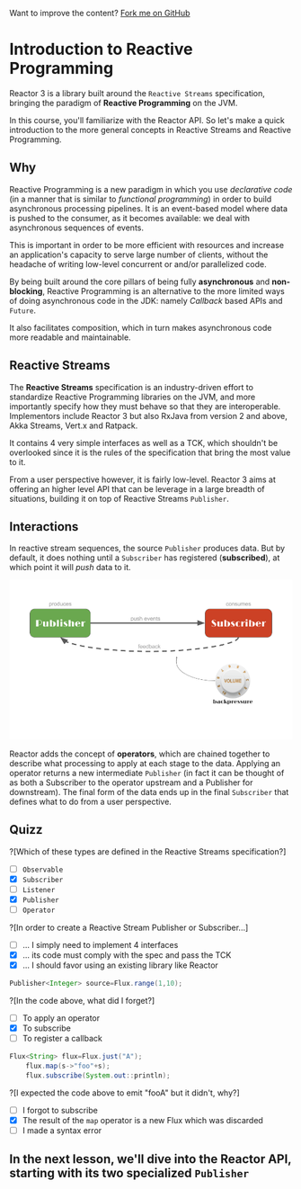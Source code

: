 Want to improve the content? [Fork me on GitHub](https://github.com/reactor/lite-rx-api-hands-on/tree/techio_course)

# Introduction to Reactive Programming

Reactor 3 is a library built around the `Reactive Streams` specification, bringing the
paradigm of **Reactive Programming** on the JVM.

In this course, you'll familiarize with the Reactor API. So let's make a quick introduction
to the more general concepts in Reactive Streams and Reactive Programming.

## Why

Reactive Programming is a new paradigm in which you use _declarative code_ (in a manner that
is similar to _functional programming_) in order to build asynchronous processing pipelines.
It is an event-based model where data is pushed to the consumer, as it becomes available:
we deal with asynchronous sequences of events.

This is important in order to be more efficient with resources and increase an application's
capacity to serve large number of clients, without the headache of writing low-level concurrent or
and/or parallelized code.

By being built around the core pillars of being fully **asynchronous** and **non-blocking**,
Reactive Programming is an alternative to the more limited ways of doing asynchronous code
in the JDK: namely _Callback_ based APIs and `Future`.

It also facilitates composition, which in turn makes asynchronous code more readable and
maintainable.

## Reactive Streams

The **Reactive Streams** specification is an industry-driven effort to standardize Reactive
Programming libraries on the JVM, and more importantly specify how they must behave so
that they are interoperable. Implementors include Reactor 3 but also RxJava from version 2 and above, Akka Streams,
Vert.x and Ratpack.

It contains 4 very simple interfaces as well as a TCK, which shouldn't be overlooked since
it is the rules of the specification that bring the most value to it.

From a user perspective however, it is fairly low-level. Reactor 3 aims at offering an
higher level API that can be leverage in a large breadth of situations, building it on top
of Reactive Streams `Publisher`.

## Interactions

In reactive stream sequences, the source `Publisher` produces data. But by default, it does
nothing until a `Subscriber` has registered (**subscribed**), at which point it will _push_
data to it.

![Publisher and Subscriber](assets/PublisherSubscriber.png)

Reactor adds the concept of **operators**, which are chained together to describe what
processing to apply at each stage to the data. Applying an operator returns a new intermediate
`Publisher` (in fact it can be thought of as both a Subscriber to the operator upstream
and a Publisher for downstream). The final form of the data ends up in the final `Subscriber`
that defines what to do from a user perspective.

## Quizz

?[Which of these types are defined in the Reactive Streams specification?]

- [ ] `Observable`
- [X] `Subscriber`
- [ ] `Listener`
- [X] `Publisher`
- [ ] `Operator`

?[In order to create a Reactive Stream Publisher or Subscriber...]

- [ ] ... I simply need to implement 4 interfaces
- [X] ... its code must comply with the spec and pass the TCK
- [X] ... I should favor using an existing library like Reactor

```java
Publisher<Integer> source=Flux.range(1,10);
```

?[In the code above, what did I forget?]

- [ ] To apply an operator
- [X] To subscribe
- [ ] To register a callback

```java
Flux<String> flux=Flux.just("A");
    flux.map(s->"foo"+s);
    flux.subscribe(System.out::println);
```

?[I expected the code above to emit "fooA" but it didn't, why?]

- [ ] I forgot to subscribe
- [X] The result of the `map` operator is a new Flux which was discarded
- [ ] I made a syntax error

## In the next lesson, we'll dive into the Reactor API, starting with its two specialized `Publisher`

